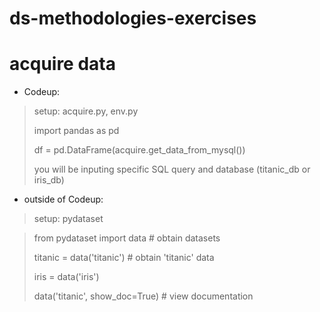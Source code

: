 # ds-methodologies-exercises

# acquire data

- Codeup: 

> setup: acquire.py, env.py
>
> import pandas as pd
>
> df = pd.DataFrame(acquire.get_data_from_mysql()) 
>
> you will be inputing specific SQL query and database (titanic_db or iris_db)

- outside of Codeup: 

> setup: pydataset

> from pydataset import data # obtain datasets
>
> titanic = data('titanic') # obtain 'titanic' data
>
> iris = data('iris')
>
> data('titanic', show_doc=True) # view documentation
